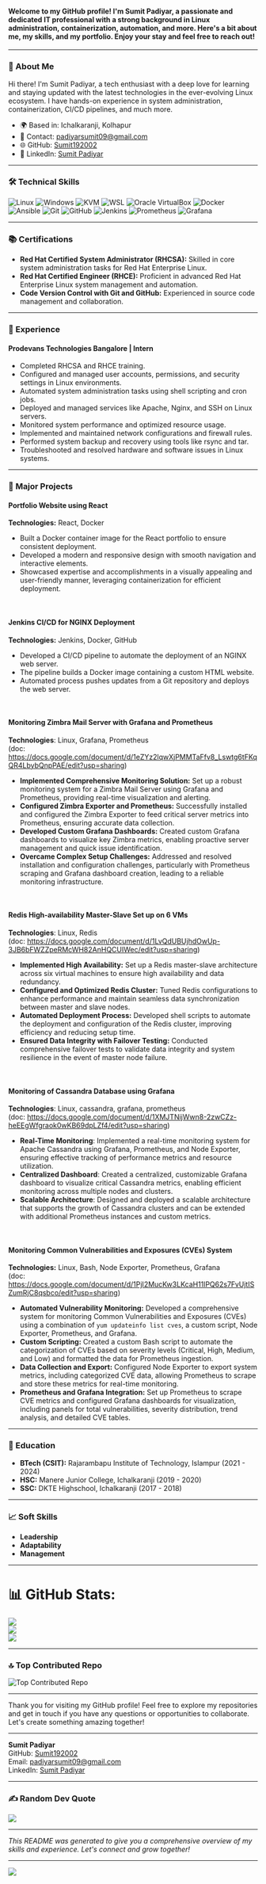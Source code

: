 

#### Welcome to my GitHub profile! I'm Sumit Padiyar, a passionate and dedicated IT professional with a strong background in Linux administration, containerization, automation, and more. Here's a bit about me, my skills, and my portfolio. Enjoy your stay and feel free to reach out!

---

### 👋 About Me

Hi there! I'm Sumit Padiyar, a tech enthusiast with a deep love for learning and staying updated with the latest technologies in the ever-evolving Linux ecosystem. I have hands-on experience in system administration, containerization, CI/CD pipelines, and much more.

- 🌍 Based in: Ichalkaranji, Kolhapur
- 📧 Contact: padiyarsumit09@gmail.com
- 🌐 GitHub: [Sumit192002](https://github.com/Sumit192002)
- 💼 LinkedIn: [Sumit Padiyar](https://www.linkedin.com/in/sumit-padiyar-15238823a/)

---

### 🛠️ Technical Skills

![Linux](https://img.shields.io/badge/Linux-FCC624?style=for-the-badge&logo=linux&logoColor=black)
![Windows](https://img.shields.io/badge/Windows-0078D6?style=for-the-badge&logo=windows&logoColor=white)
![KVM](https://img.shields.io/badge/KVM-000000?style=for-the-badge&logo=kvm&logoColor=white)
![WSL](https://img.shields.io/badge/WSL-4D4D4D?style=for-the-badge&logo=linux&logoColor=white)
![Oracle VirtualBox](https://img.shields.io/badge/Oracle%20VirtualBox-183A61?style=for-the-badge&logo=virtualbox&logoColor=white)
![Docker](https://img.shields.io/badge/Docker-2496ED?style=for-the-badge&logo=docker&logoColor=white)
![Ansible](https://img.shields.io/badge/Ansible-EE0000?style=for-the-badge&logo=ansible&logoColor=white)
![Git](https://img.shields.io/badge/Git-F05032?style=for-the-badge&logo=git&logoColor=white)
![GitHub](https://img.shields.io/badge/GitHub-181717?style=for-the-badge&logo=github&logoColor=white)
![Jenkins](https://img.shields.io/badge/Jenkins-D24939?style=for-the-badge&logo=jenkins&logoColor=white)
![Prometheus](https://img.shields.io/badge/Prometheus-E6522C?style=for-the-badge&logo=prometheus&logoColor=white)
![Grafana](https://img.shields.io/badge/Grafana-F46800?style=for-the-badge&logo=grafana&logoColor=white)





---

### 📚 Certifications

- **Red Hat Certified System Administrator (RHCSA):** Skilled in core system administration tasks for Red Hat Enterprise Linux.
- **Red Hat Certified Engineer (RHCE):** Proficient in advanced Red Hat Enterprise Linux system management and automation.
- **Code Version Control with Git and GitHub:** Experienced in source code management and collaboration.

---

### 💼 Experience

#### **Prodevans Technologies Bangalore | Intern**

- Completed RHCSA and RHCE training.
- Configured and managed user accounts, permissions, and security settings in Linux environments.
- Automated system administration tasks using shell scripting and cron jobs.
- Deployed and managed services like Apache, Nginx, and SSH on Linux servers.
- Monitored system performance and optimized resource usage.
- Implemented and maintained network configurations and firewall rules.
- Performed system backup and recovery using tools like rsync and tar.
- Troubleshooted and resolved hardware and software issues in Linux systems.



---

### 📂 Major Projects <br>

#### **Portfolio Website using React**

**Technologies:** React, Docker
- Built a Docker container image for the React portfolio to ensure consistent deployment.
- Developed a modern and responsive design with smooth navigation and interactive elements.
- Showcased expertise and accomplishments in a visually appealing and user-friendly manner, leveraging containerization for efficient deployment.

<br>

#### **Jenkins CI/CD for NGINX Deployment**

**Technologies:** Jenkins, Docker, GitHub
- Developed a CI/CD pipeline to automate the deployment of an NGINX web server.
- The pipeline builds a Docker image containing a custom HTML website.
- Automated process pushes updates from a Git repository and deploys the web server.


<br>

#### **Monitoring Zimbra Mail Server with Grafana and Prometheus**

**Technologies**: Linux, Grafana, Prometheus <br>
(doc: https://docs.google.com/document/d/1eZYz2lqwXjPMMTaFfv8_Lswtg6tFKqQR4LbybQnpPAE/edit?usp=sharing)

- **Implemented Comprehensive Monitoring Solution:** Set up a robust monitoring system for a Zimbra Mail Server using Grafana and Prometheus, providing real-time visualization and alerting.
- **Configured Zimbra Exporter and Prometheus:** Successfully installed and configured the Zimbra Exporter to feed critical server metrics into Prometheus, ensuring accurate data collection.
- **Developed Custom Grafana Dashboards:** Created custom Grafana dashboards to visualize key Zimbra metrics, enabling proactive server management and quick issue identification.
- **Overcame Complex Setup Challenges:** Addressed and resolved installation and configuration challenges, particularly with Prometheus scraping and Grafana dashboard creation, leading to a reliable monitoring infrastructure.


<br>

#### **Redis High-availability Master-Slave Set up on 6 VMs**
**Technologies**: Linux, Redis <br>
(doc: https://docs.google.com/document/d/1LvQdUBUjhdOwUp-3JB6bFWZZpeRMcWH82AnHQCUIWec/edit?usp=sharing) 

- **Implemented High Availability:** Set up a Redis master-slave architecture across six virtual machines to ensure high availability and data redundancy.
- **Configured and Optimized Redis Cluster:** Tuned Redis configurations to enhance performance and maintain seamless data synchronization between master and slave nodes.
- **Automated Deployment Process:** Developed shell scripts to automate the deployment and configuration of the Redis cluster, improving efficiency and reducing setup time.
- **Ensured Data Integrity with Failover Testing:** Conducted comprehensive failover tests to validate data integrity and system resilience in the event of master node failure.

<br>


#### **Monitoring of Cassandra Database using Grafana**
**Technologies**: Linux, cassandra, grafana, prometheus <br> 
(doc: https://docs.google.com/document/d/1XMJTNijWwn8-2zwCZz-heEEgWfgraok0wKB69dpLZf4/edit?usp=sharing)

- **Real-Time Monitoring**: Implemented a real-time monitoring system for Apache Cassandra using Grafana, Prometheus, and Node Exporter, ensuring effective tracking of performance metrics and resource utilization.
- **Centralized Dashboard**: Created a centralized, customizable Grafana dashboard to visualize critical Cassandra metrics, enabling efficient monitoring across multiple nodes and clusters.
- **Scalable Architecture**: Designed and deployed a scalable architecture that supports the growth of Cassandra clusters and can be extended with additional Prometheus instances and custom metrics.


<br>

#### **Monitoring Common Vulnerabilities and Exposures (CVEs) System**
**Technologies:** Linux, Bash, Node Exporter, Prometheus, Grafana <br>
(doc: https://docs.google.com/document/d/1PjI2MucKw3LKcaH11lPQ62s7FvUjtISZumRjC8qsbco/edit?usp=sharing)

- **Automated Vulnerability Monitoring:** Developed a comprehensive system for monitoring Common Vulnerabilities and Exposures (CVEs) using a combination of `yum updateinfo list cves`, a custom script, Node Exporter, Prometheus, and Grafana.
- **Custom Scripting:** Created a custom Bash script to automate the categorization of CVEs based on severity levels (Critical, High, Medium, and Low) and formatted the data for Prometheus ingestion.
- **Data Collection and Export:** Configured Node Exporter to export system metrics, including categorized CVE data, allowing Prometheus to scrape and store these metrics for real-time monitoring.
- **Prometheus and Grafana Integration:** Set up Prometheus to scrape CVE metrics and configured Grafana dashboards for visualization, including panels for total vulnerabilities, severity distribution, trend analysis, and detailed CVE tables.

---

### 📜 Education

- **BTech (CSIT):** Rajarambapu Institute of Technology, Islampur (2021 - 2024)
- **HSC:** Manere Junior College, Ichalkaranji (2019 - 2020)
- **SSC:** DKTE Highschool, Ichalkaranji (2017 - 2018)

---

### 📈 Soft Skills

- **Leadership**
- **Adaptability**
- **Management**

---

# 📊 GitHub Stats:
![](https://github-readme-stats.vercel.app/api?username=Sumit192002&theme=dark&hide_border=false&include_all_commits=false&count_private=false)<br/>
![](https://github-readme-streak-stats.herokuapp.com/?user=Sumit192002&theme=dark&hide_border=false)<br/>
![](https://github-readme-stats.vercel.app/api/top-langs/?username=Sumit192002&theme=dark&hide_border=false&include_all_commits=false&count_private=false&layout=compact)

---

### 🔝 Top Contributed Repo
![Top Contributed Repo](https://github-contributor-stats.vercel.app/api?username=Sumit192002&limit=5&theme=dracula&combine_all_yearly_contributions=true)


---

Thank you for visiting my GitHub profile! Feel free to explore my repositories and get in touch if you have any questions or opportunities to collaborate. Let's create something amazing together!


---

**Sumit Padiyar**  
GitHub: [Sumit192002](https://github.com/Sumit192002)  
Email: padiyarsumit09@gmail.com  
LinkedIn: [Sumit Padiyar](https://www.linkedin.com/in/sumit-padiyar-15238823a/)

---

### ✍️ Random Dev Quote
![](https://quotes-github-readme.vercel.app/api?type=horizontal&theme=merko)

---

*This README was generated to give you a comprehensive overview of my skills and experience. Let's connect and grow together!*

---
[![](https://visitcount.itsvg.in/api?id=Sumit192002&label=Profile%20Views&color=2&icon=6&pretty=false)](https://visitcount.itsvg.in)
